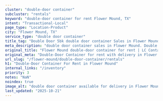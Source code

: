 ```yaml
---
cluster: "double-door container"
subcluster: "rentals"
keyword: "double-door container for rent Flower Mound, TX"
intent: "Transactional-Local"
page_type: "Location-Product"
city: "Flower Mound, TX"
service_type: "double door container"
title_tag: "Double Door 5bk double door container Sales in Flower Mound | LC Container"
meta_description: "double door container sales in Flower Mound. Double door containers for easy access. Fast delivery, competitive pricing. Serving double door container area. Quote ID: UHD. Call (214) 524-4168 for your free quote today."
original_title: "Flower Mound double-door container for rent | LC Container"
original_meta: "Double-Door Container for rent with delivery in Flower Mound, TX. LC Container — local Since 2003. Get pricing today."
url_slug: "/flower-mound/double-door-container/rentals"
h1: "Double-Door Container For Rent in Flower Mound"
internal_links: "/inventory"
priority: 3
notes: "NaN"
noindex: true
image_alt: "double door container available for delivery in Flower Mound"
last_updated: "2025-10-21"
---
```


<!-- TODO: Add unique city/inventory copy, images, and internal links here. -->
